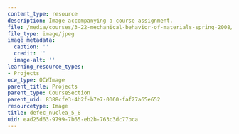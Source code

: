 ```yaml
---
content_type: resource
description: Image accompanying a course assignment.
file: /media/courses/3-22-mechanical-behavior-of-materials-spring-2008/ead25d6397997b65eb2b763c3dc77bca_defec_nuclea_5_8.jpg
file_type: image/jpeg
image_metadata:
  caption: ''
  credit: ''
  image-alt: ''
learning_resource_types:
- Projects
ocw_type: OCWImage
parent_title: Projects
parent_type: CourseSection
parent_uid: 8388cfe3-4b2f-b7e7-0060-faf27a65e652
resourcetype: Image
title: defec_nuclea_5_8
uid: ead25d63-9799-7b65-eb2b-763c3dc77bca
---
```

